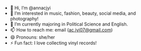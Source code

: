 - 👋 Hi, I’m @annacjyi
- 👀 I’m interested in music, fashion, beauty, social media, and photography! 
- 🌱 I’m currently majoring in Political Science and English.
- 📫 How to reach me: email (ac.jyi07@gmail.com) 
- 😄 Pronouns: she/her
- ⚡ Fun fact: I love collecting vinyl records! 

<!---
annacjyi/annacjyi is a ✨ special ✨ repository because its `README.md` (this file) appears on your GitHub profile.
You can click the Preview link to take a look at your changes.
--->
